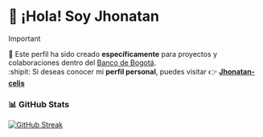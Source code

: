 # 👋 ¡Hola! Soy Jhonatan

> [!IMPORTANT]
> 📂 Este perfil ha sido creado **específicamente** para proyectos y colaboraciones dentro del [Banco de Bogotá](https://github.com/bancodebogota).  
> :shipit: Si deseas conocer mi **perfil personal**, puedes visitar 👉 **[Jhonatan-celis](https://github.com/jhonatan-celis)**

### 📊 GitHub Stats
[![GitHub Streak](https://streak-stats.demolab.com?user=jcelis3-bdb&hide_border=true&locale=es&date_format=j%20M%5B%20Y%5D&exclude_days=Sat%2CSun&background=00317E&sideLabels=F6FAFF&currStreakNum=FFBE00&currStreakLabel=F6FAFF&excludeDaysLabel=B3B3B3&dates=EDF7FF&stroke=F6FAFF&fire=CC3232&ring=F6FAFF&sideNums=F6FAFF)](https://git.io/streak-stats)


<!--
**jcelis3-bdb/jcelis3-bdb** is a ✨ _special_ ✨ repository because its `README.md` (this file) appears on your GitHub profile.

Here are some ideas to get you started:

- 🔭 I’m currently working on ...
- 🌱 I’m currently learning ...
- 👯 I’m looking to collaborate on ...
- 🤔 I’m looking for help with ...
- 💬 Ask me about ...
- 📫 How to reach me: ...
- 😄 Pronouns: ...
- ⚡ Fun fact: ...
-->
